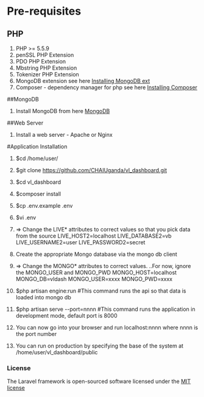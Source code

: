 # Pre-requisites
## PHP
1. PHP >= 5.5.9
2. penSSL PHP Extension
3. PDO PHP Extension
4. Mbstring PHP Extension
5. Tokenizer PHP Extension
6. MongoDB extension see here [Installing MongoDB ext](https://docs.mongodb.com/manual/installation/)
7. Composer - dependency manager for php  see here [Installing Composer](https://getcomposer.org/doc/00-intro.md) 

##MongoDB 
1. Install MongoDB from here [MongoDB](https://docs.mongodb.com/manual/installation/)

##Web Server
1. Install a web server - Apache or Nginx

#Application Installation
1. $cd /home/user/
2. $git clone https://github.com/CHAIUganda/vl_dashboard.git
3. $cd vl_dashboard
4. $composer install
5. $cp .env.example .env
6. $vi .env
7. => Change the LIVE* attributes to correct values so that you pick data from the source
	LIVE_HOST2=localhost
	LIVE_DATABASE2=vb
	LIVE_USERNAME2=user
	LIVE_PASSWORD2=secret
8. Create the appropriate Mongo database via the mongo db client
9. => Change the MONGO* attributes to correct values. ..For now, ignore the MONGO_USER and MONGO_PWD
	MONGO_HOST=localhost
	MONGO_DB=vldash
	MONGO_USER=xxxx
	MONGO_PWD=xxxx 

10. $php artisan engine:run #This  command runs the api so that data is loaded into mongo db
11. $php artisan serve --port=nnnn #This command runs the application in development mode, default port is 8000
12. You can now go into your browser and run localhost:nnnn where nnnn is the port number
13. You can run on production by specifying the base of the system at /home/user/vl_dashboard/public
### License

The Laravel framework is open-sourced software licensed under the [MIT license](http://opensource.org/licenses/MIT)
